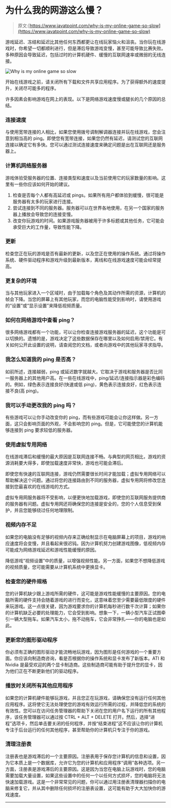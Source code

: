 # 为什么我的网游这么慢？

> 原文:[https://www.javatpoint.com/why-is-my-online-game-so-slow](https://www.javatpoint.com/why-is-my-online-game-so-slow)

游戏延迟、冻结和延迟比其他任何东西都更让在线玩家恼火和沮丧。当你玩在线游戏时，你希望一切都顺利进行，但是滞后导致游戏变慢，甚至可能导致比赛失败。多种原因会导致延迟，包括过时的计算机硬件、缓慢的互联网速率或微弱的无线连接。

![Why is my online game so slow](../Images/fa6236e9447e26b3cd7ccb0ad3fbe543.png)

开始在线游戏之前，请关闭所有下载和文件共享应用程序。为了获得额外的速度提升，关闭尽可能多的程序。

许多因素会影响游戏在网上的表现。以下是网络游戏速度慢或腿长的几个原因的总结。

### 连接速度

与使用宽带连接的人相比，如果您使用拨号调制解调器连接并玩在线游戏，您会注意到相当高的 ping。即使您有宽带连接，如果您仍然有延迟，请测试您的互联网连接以确定它有多快。您可以通过测试连接速度来确定问题是出在互联网还是服务器上。

### 计算机网络服务器

游戏体验受服务器的位置、连接类型和速度以及当前使用它的玩家数量的影响。这里有一些你应该如何开始的建议。

1.  检查是否每个人都有高延迟或 pings。如果所有用户都体验到缓慢，很可能是服务器有太多的玩家进行连接。
2.  尝试连接到不同的服务器。服务器可以在世界各地使用，在另一个国家的服务器上播放会导致您的连接变慢。
3.  改变你玩游戏的时间。如果游戏服务器被用于许多标题或其他任务，它可能会承受巨大的工作量，导致性能下降。

### 更新

检查您正在玩的游戏是否有最新的更新，以及您正在使用的操作系统。通过将操作系统、硬件驱动程序和游戏升级到最新版本，离线和在线游戏速度可能会经常提高。

### 更复杂的环境

当与其他玩家进入一个区域时，由于加载每个角色及其动作所需的资源，计算机的帧会下降。当您的屏幕上有其他玩家，而您的电脑性能受到影响时，请使用游戏的“设置”或“显示设置”来降低视频质量。

### 如何在网络游戏中查看 ping？

很多网络游戏都有一个功能，可以让你检查连接游戏服务器的延迟，这个功能是可以切换的。遗憾的是，游戏决定了这些数据保存在哪里以及如何启用/禁用它。有关如何公开此设置的说明，请查阅您的文档，或者向游戏中的其他玩家寻求指导。

### 我怎么知道我的 ping 是否高？

如前所述，连接越弱，ping 或延迟数字就越大。它取决于游戏和服务器是否比同一服务器上的其他用户高。在一些在线游戏中，ping/延迟/连接指示器是彩色编码的。例如，绿色表示连接良好(快速或低 ping)，黄色表示连接良好，红色表示连接不良(高 ping)。

### 我可以手动更改我的 ping 吗？

有些游戏可以让你手动改变你的 ping，而有些游戏可能会让你这样做。另一方面，这只会影响页面的外观，不会影响您的 ping。但是，它可能使您的计算机能够连接到 ping 要求较低的服务器。

### 使用虚拟专用网络

在线游戏滞后和缓慢的最大原因是互联网连接不畅。与典型的网页相比，游戏的资源消耗要大得多，即使加载速度非常快，游戏也可能会滞后。

即使您有快速的互联网连接，游戏仍然需要很长时间才能加载；虚拟专用网络可以帮助解决这个问题。通过将您的连接路由到不同的服务器，虚拟专用网将修改您连接到您最喜欢的在线游戏的方式。

虚拟专用网服务器将不受影响，以便更快地加载游戏，即使您的互联网服务提供商的服务器有问题。虚拟专用网还将确保您的连接是安全的，您的个人信息受到保护，并且您能够绕过任何地理限制。

### 视频内存不足

如果您的电脑没有足够的视频内存来正确绘制显示在电脑屏幕上的项目，游戏的响应速度将会变慢，并且看起来很迟钝。因为计算机努力创建游戏图像，低视频内存可能成为网络游戏延迟和游戏性能缓慢的原因。

降低游戏“视频设置”中的质量，以增强视频性能。另一方面，如果您不想降低游戏的视频质量，您可能需要从计算机系统中更换显卡。

### 检查您的硬件规格

您的计算机缺少跟上游戏所需的硬件，这可能是游戏性能缓慢的主要原因。您的电脑所需的硬件支持会随着游戏的进行而变化，这意味着您至少需要最低限度的硬件来玩游戏。这一点很关键，因为游戏要求你的计算机每秒进行数千次计算；如果你的计算机缺乏必要的处理能力，它会受到影响。想象一下，一辆小型汽车正试图牵引一辆大型拖车。如果汽车太小，拖不动拖车，它会非常挣扎——你的电脑也是如此。

### 更新您的图形驱动程序

你必须有正确的图形驱动才能流畅地玩游戏，因为图形是任何游戏的一个重要方面。你应该向制造商咨询，看是否根据你的操作系统和显卡发布了新版本。ATI 和 Nvidia 是最受欢迎的两个显卡制造商。这些制造商可能有助于提升您的显卡，因为他们正在不断更新他们的驱动程序。

### 播放时关闭所有其他应用程序

如果您的计算机硬件能够玩游戏，并且您正在玩游戏，请确保您没有运行任何其他应用程序。这将使它无法处理使您的游戏有效运行所需的过程，并降低您的系统的有效性。您可以在访问任务管理器的帮助下关闭在您的用户名下运行的所有其他程序，该任务管理器可以通过按 CTRL + ALT + DELETE 打开。然后，选择“进程”选项卡，然后单击要关闭的任何程序，并按“结束进程”这不应该让你的计算机专注于后台运行的任何其他程序，甚至帮助你的计算机只专注于你的游戏。

### 清理注册表

注册表也是游戏滞后的一个主要原因。注册表用于保存您计算机的信息和设置，因为它本质上是一个数据库，允许它为您的计算机和应用程序“调用”各种选项。另一方面，注册表是游戏滞后的主要原因。这是因为当您在电脑上玩游戏时，您的电脑需要加载大量设置，如果这些设置中的任何一个以任何方式损坏，您的电脑将无法快速加载游戏。这是一个非常常见的问题，你可以通过用注册表清理器扫描你的电脑来修复它，并从其中删除任何损坏的注册表设置，这可能有助于大大加快你的游戏速度。

* * *